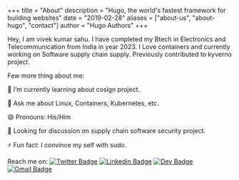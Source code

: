 +++
title = "About"
description = "Hugo, the world's fastest framework for building websites"
date = "2019-02-28"
aliases = ["about-us", "about-hugo", "contact"]
author = "Hugo Authors"
+++

Hey, I am vivek kumar sahu. I have completed my Btech in Electronics and Telecommunication from India in year 2023. I Love containers and currently working on Software supply chain supply. Previously contributed to kyverno project.

Few more thing about me:

🌱 I’m currently learning about cosign project.

💬 Ask me about  Linux, Containers, Kubernetes, etc.

😄 Pronouns: His/Him

🔭 Looking for discussion on supply chain software security project.

⚡ Fun fact: I convince my self with sudo.

Reach me on:
[![Twitter Badge](https://img.shields.io/badge/-@viveksahu_26-1ca0f1?style=flat-square&labelColor=1ca0f1&logo=twitter&logoColor=white&link=https://twitter.com/techie_das)](https://twitter.com/viveksahu_26)
[![Linkedin Badge](https://img.shields.io/badge/-viveksahu26-blue?style=flat-square&logo=Linkedin&logoColor=white&link=https://www.linkedin.com/in/viveksahu26/)](https://www.linkedin.com/in/viveksahu26/)
[![Dev Badge](https://img.shields.io/badge/-@viveksahu26-03a57a?style=flat-square&labelColor=000000&logo=Dev&link=https://dev.to/viveksahu26/)](https://dev.to/viveksahu26)
[![Gmail Badge](https://img.shields.io/badge/-vivekkumarsahu650@gmail.com-c14438?style=flat-square&logo=Gmail&logoColor=white&link=mailto:vivekkumarsahu650@gmail.com)](mailto:vivekkumarsahu650@gmail.com)
